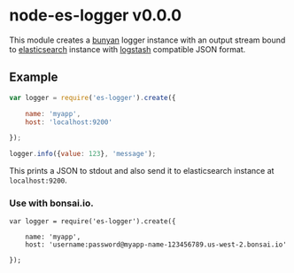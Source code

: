 # node-es-logger v0.0.0

This module creates a [bunyan](https://github.com/trentm/node-bunyan) logger instance with an output stream bound to [elasticsearch](https://github.com/elasticsearch/elasticsearch) instance with [logstash](https://github.com/elasticsearch/logstash) compatible JSON format.


## Example

```js
var logger = require('es-logger').create({

    name: 'myapp',
    host: 'localhost:9200'

});

logger.info({value: 123}, 'message');
```

This prints a JSON to stdout and also send it to elasticsearch instance at `localhost:9200`.


### Use with bonsai.io.

```
var logger = require('es-logger').create({

    name: 'myapp',
    host: 'username:password@myapp-name-123456789.us-west-2.bonsai.io'

});
```
